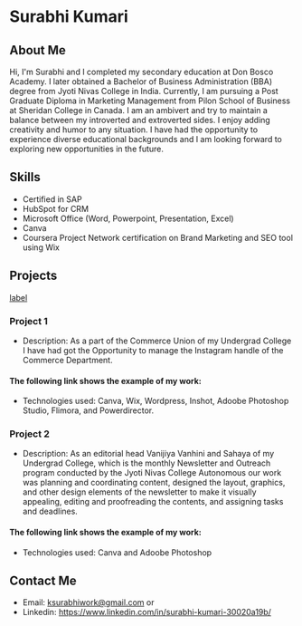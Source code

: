 # Surabhi Kumari

## About Me

Hi, I'm Surabhi and I completed my secondary education at Don Bosco Academy. I later obtained a Bachelor of Business Administration (BBA) degree from Jyoti Nivas College in India. Currently, I am pursuing a Post Graduate Diploma in Marketing Management from Pilon School of Business at Sheridan College in Canada. I am an ambivert and try to maintain a balance between my introverted and extroverted sides. I enjoy adding creativity and humor to any situation. I have had the opportunity to experience diverse educational backgrounds and I am looking forward to exploring new opportunities in the future.


## Skills

- Certified in SAP
- HubSpot for CRM
- Microsoft Office (Word, Powerpoint, Presentation, Excel)
- Canva
- Coursera Project Network certification on Brand Marketing and SEO tool using Wix


## Projects

[label](http://example.com)

### Project 1

- Description: As a part of the Commerce Union of my Undergrad College I have had got the Opportunity to manage the Instagram handle of the Commerce Department.
#### The following link shows the example of my work:
- Technologies used: Canva, Wix, Wordpress, Inshot, Adoobe Photoshop Studio, Flimora, and Powerdirector.

### Project 2

- Description: As an editorial head Vanijiya Vanhini and Sahaya of my Undergrad College, which is the monthly Newsletter and Outreach program conducted by the Jyoti Nivas College Autonomous our work was planning and coordinating content, designed the layout, graphics, and other design elements of the newsletter to make it visually appealing, editing and proofreading the contents, and assigning tasks and deadlines. 
#### The following link shows the example of my work:
- Technologies used: Canva and Adoobe Photoshop 

## Contact Me

- Email: ksurabhiwork@gmail.com or
- Linkedin: https://www.linkedin.com/in/surabhi-kumari-30020a19b/
